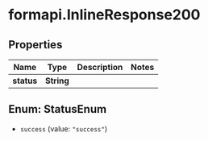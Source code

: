 # formapi.InlineResponse200

## Properties
Name | Type | Description | Notes
------------ | ------------- | ------------- | -------------
**status** | **String** |  |


<a name="StatusEnum"></a>
## Enum: StatusEnum


* `success` (value: `"success"`)




